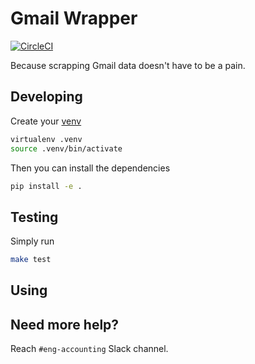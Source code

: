# Gmail Wrapper

[![CircleCI](https://circleci.com/gh/loadsmart/gmail-wrapper/tree/master.svg?style=svg)](https://circleci.com/gh/loadsmart/gmail-wrapper/tree/master)

Because scrapping Gmail data doesn't have to be a pain.

## Developing

Create your [venv](https://packaging.python.org/tutorials/installing-packages/#creating-virtual-environments)

```sh
virtualenv .venv
source .venv/bin/activate
```

Then you can install the dependencies

```sh
pip install -e .
```

## Testing

Simply run

```sh
make test
```

## Using

## Need more help?

Reach `#eng-accounting` Slack channel.
